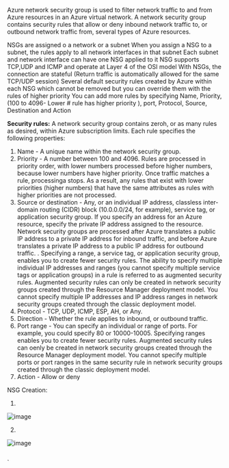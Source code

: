 Azure network security group is used to filter network traffic to and from Azure resources in an Azure virtual network. A network security group contains security rules that allow or deny inbound network traffic to, or outbound network traffic from, several types of Azure resources. 

NSGs are assigned o a network or a subnet
When you assign a NSG to a subnet, the rules apply to all network interfaces in that subnet
Each subnet and network interface can have one NSG applied to it
NSG supports TCP,UDP and ICMP and operate at Layer 4 of the OSI model
With NSGs, the connection are stateful (Return traffic is automatically allowed for the same TCP/UDP session)
Several default security rules created by Azure within each NSG which cannot be removed but you can override them with the rules of higher priority
You can add more rules by specifying Name, Priority, (100 to 4096- Lower # rule has higher priority ), port, Protocol, Source, Destination and Action

**Security rules:**
A network security group contains zeroh, or as many rules as desired, within Azure subscription limits. Each rule specifies the following properties:
1. Name - A unique name within the network security group.
2. Priority - A number between 100 and 4096. Rules are processed in priority order, with lower numbers processed before higher numbers, because lower numbers have higher priority. Once traffic matches a rule, processinga stops. As a result, any rules that exist with lower priorities (higher numbers) that have the same attributes as rules with higher priorities are not processed.
3. Source or destination - Any, or an individual IP address, classless inter-domain routing (CIDR) block (10.0.0.0/24, for example), service tag, or application security group. If you specify an address for an Azure resource, specify the private IP address assigned to the resource. Network security groups are processed after Azure translates a public IP address to a private IP address for inbound traffic, and before Azure translates a private IP address to a public IP address for outbound traffic. . Specifying a range, a service tag, or application security group, enables you to create fewer security rules. The ability to specify multiple individual IP addresses and ranges (you cannot specify multiple service tags or application groups) in a rule is referred to as augmented security rules. Augmented security rules can only be created in network security groups created through the Resource Manager deployment model. You cannot specify multiple IP addresses and IP address ranges in network security groups created through the classic deployment model.
4. Protocol - TCP, UDP, ICMP, ESP, AH, or Any.
5. Direction - Whether the rule applies to inbound, or outbound traffic.
6. Port range - You can specify an individual or range of ports. For example, you could specify 80 or 10000-10005. Specifying ranges enables you to create fewer security rules. Augmented security rules can oenly be created in network security groups created through the Resource Manager deployment model. You cannot specify multiple ports or port ranges in the same security rule in network security groups created through the classic deployment model.
7. Action - Allow or deny


NSG Creation:

1.
![image](https://user-images.githubusercontent.com/95157073/145434846-0a65be3d-2283-41c9-9712-2b18a57a338c.png)

2.
![image](https://user-images.githubusercontent.com/95157073/145435437-dc4f6654-3fd5-43bc-875b-8515972009c1.png)


`                                                                                                       `                                                                                                                                     `                                                           
